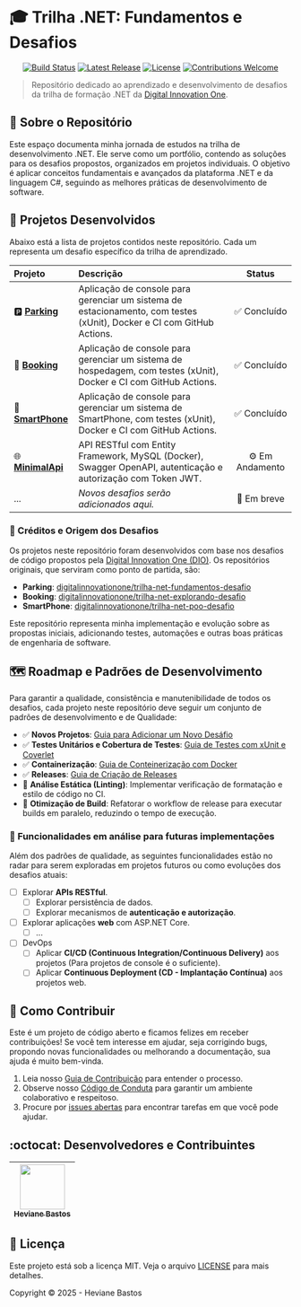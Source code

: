 # 🎓 Trilha .NET: Fundamentos e Desafios

<p align="center">
  <a href="https://github.com/heviane/trilha-net-fundamentos-desafio/actions/workflows/dotnet-ci.yml"><img alt="Build Status" src="https://img.shields.io/github/actions/workflow/status/heviane/trilha-net-fundamentos-desafio/dotnet-ci.yml?branch=main&style=for-the-badge&label=CI"></a>
  <a href="https://github.com/heviane/trilha-net-fundamentos-desafio/releases"><img alt="Latest Release" src="https://img.shields.io/github/v/release/heviane/trilha-net-fundamentos-desafio?style=for-the-badge&color=success"></a>
  <a href="./LICENSE"><img alt="License" src="https://img.shields.io/github/license/heviane/trilha-net-fundamentos-desafio?style=for-the-badge&color=blue"></a>
  <a href="./.github/CONTRIBUTING.md"><img alt="Contributions Welcome" src="https://img.shields.io/badge/contributions-welcome-brightgreen.svg?style=for-the-badge"></a>
</p>

> Repositório dedicado ao aprendizado e desenvolvimento de desafios da trilha de formação .NET da [Digital Innovation One](https://www.dio.me/).

## 🎯 Sobre o Repositório

Este espaço documenta minha jornada de estudos na trilha de desenvolvimento .NET. Ele serve como um portfólio, contendo as soluções para os desafios propostos, organizados em projetos individuais. O objetivo é aplicar conceitos fundamentais e avançados da plataforma .NET e da linguagem C#, seguindo as melhores práticas de desenvolvimento de software.

## 📂 Projetos Desenvolvidos

Abaixo está a lista de projetos contidos neste repositório. Cada um representa um desafio específico da trilha de aprendizado.

| Projeto | Descrição | Status |
| :--- | :--- | :---: |
| 🅿️ [**Parking**](./src/console/Apps/Parking/) | Aplicação de console para gerenciar um sistema de estacionamento, com testes (xUnit), Docker e CI com GitHub Actions. | ✅ Concluído |
| 🏨 [**Booking**](./src/console/Apps/Booking/) | Aplicação de console para gerenciar um sistema de hospedagem, com testes (xUnit), Docker e CI com GitHub Actions. | ✅ Concluído |
| 📱 [**SmartPhone**](./src/console/Apps/SmartPhone/) | Aplicação de console para gerenciar um sistema de SmartPhone, com testes (xUnit), Docker e CI com GitHub Actions. | ✅ Concluído |
| 🌐 [**MinimalApi**](./src/api/Apps/MinimalApi/) | API RESTful com Entity Framework, MySQL (Docker), Swagger OpenAPI, autenticação e autorização com Token JWT. | ⚙️ Em Andamento |
| ... | *Novos desafios serão adicionados aqui.* | 🚧 Em breve |

### 📄 Créditos e Origem dos Desafios

Os projetos neste repositório foram desenvolvidos com base nos desafios de código propostos pela [Digital Innovation One (DIO)](https://www.dio.me/). Os repositórios originais, que serviram como ponto de partida, são:

- **Parking**: [digitalinnovationone/trilha-net-fundamentos-desafio](https://github.com/digitalinnovationone/trilha-net-fundamentos-desafio)
- **Booking**: [digitalinnovationone/trilha-net-explorando-desafio](https://github.com/digitalinnovationone/trilha-net-explorando-desafio)
- **SmartPhone**: [digitalinnovationone/trilha-net-poo-desafio](https://github.com/digitalinnovationone/trilha-net-poo-desafio)

Este repositório representa minha implementação e evolução sobre as propostas iniciais, adicionando testes, automações e outras boas práticas de engenharia de software.

## 🗺️ Roadmap e Padrões de Desenvolvimento

Para garantir a qualidade, consistência e manutenibilidade de todos os desafios, cada projeto neste repositório deve seguir um conjunto de padrões de desenvolvimento e de Qualidade:

- ✅ **Novos Projetos**: [Guia para Adicionar um Novo Desáfio](./.github/NEW_CHALLENGE_GUIDE.md)
- ✅ **Testes Unitários e Cobertura de Testes**: [Guia de Testes com xUnit e Coverlet](./.github/TESTING_GUIDE.md)
- ✅ **Containerização**: [Guia de Conteinerização com Docker](./.github/DOCKER_GUIDE.md)
- ✅ **Releases**: [Guia de Criação de Releases](./.github/RELEASING_GUIDE.md)
- 🚧 **Análise Estática (Linting)**: Implementar verificação de formatação e estilo de código no CI.
- 🚧 **Otimização de Build**: Refatorar o workflow de release para executar builds em paralelo, reduzindo o tempo de execução.

### 🔭 Funcionalidades em análise para futuras implementações

Além dos padrões de qualidade, as seguintes funcionalidades estão no radar para serem exploradas em projetos futuros ou como evoluções dos desafios atuais:

- [ ] Explorar **APIs RESTful**.
  - [ ] Explorar persistência de dados.
  - [ ] Explorar mecanismos de **autenticação e autorização**.
- [ ] Explorar aplicações **web** com ASP.NET Core.
  - [ ] ...
- [ ] DevOps
  - [ ] Aplicar **CI/CD (Continuous Integration/Continuous Delivery)** aos projetos (Para projetos de console é o suficiente).
  - [ ] Aplicar **Continuous Deployment (CD - Implantação Contínua)** aos projetos web.

## 🤝 Como Contribuir

Este é um projeto de código aberto e ficamos felizes em receber contribuições! Se você tem interesse em ajudar, seja corrigindo bugs, propondo novas funcionalidades ou melhorando a documentação, sua ajuda é muito bem-vinda.

1. Leia nosso [Guia de Contribuição](./.github/CONTRIBUTING.md) para entender o processo.
2. Observe nosso [Código de Conduta](./.github/CODE_OF_CONDUCT.md) para garantir um ambiente colaborativo e respeitoso.
3. Procure por [issues abertas](./issues) para encontrar tarefas em que você pode ajudar.

## :octocat: Desenvolvedores e Contribuintes

| [<img width="80px" align="center" src="https://avatars.githubusercontent.com/heviane"/><br><sub>Heviane Bastos</sub>](https://github.com/heviane) |
| :---: |

## 📜 Licença

Este projeto está sob a licença MIT. Veja o arquivo [LICENSE](LICENSE) para mais detalhes.

Copyright © 2025 - Heviane Bastos
